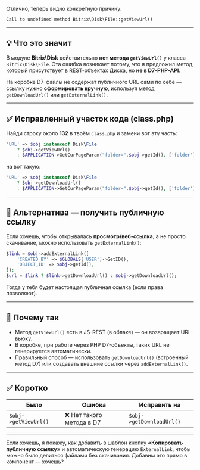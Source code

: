 Отлично, теперь видно конкретную причину:

```
Call to undefined method Bitrix\Disk\File::getViewUrl()
```

---

## 💡 Что это значит

В модуле **Bitrix\Disk** действительно **нет метода `getViewUrl()`** у класса `Bitrix\Disk\File`.
Эта ошибка возникает потому, что я предложил метод, который присутствует в REST-объектах Диска, но **не в D7-PHP-API**.

На коробке D7-файлы не содержат публичного URL сами по себе — ссылку нужно **сформировать вручную**, используя метод `getDownloadUrl()` или `getExternalLink()`.

---

## ✅ Исправленный участок кода (class.php)

Найди строку около **132** в твоём `class.php` и замени вот эту часть:

```php
'URL' => $obj instanceof Disk\File
    ? $obj->getViewUrl()
    : $APPLICATION->GetCurPageParam("folder=".$obj->getId(), ['folder']),
```

на вот такую:

```php
'URL' => $obj instanceof Disk\File
    ? $obj->getDownloadUrl()
    : $APPLICATION->GetCurPageParam("folder=".$obj->getId(), ['folder']),
```

---

## 🔧 Альтернатива — получить публичную ссылку

Если хочешь, чтобы открывалась **просмотр/веб-ссылка**, а не просто скачивание, можно использовать `getExternalLink()`:

```php
$link = $obj->addExternalLink([
    'CREATED_BY' => $GLOBALS['USER']->GetID(),
    'OBJECT_ID' => $obj->getId(),
]);
$url = $link ? $link->getDownloadUrl() : $obj->getDownloadUrl();
```

Тогда у тебя будет настоящая публичная ссылка (если права позволяют).

---

## 💬 Почему так

* Метод `getViewUrl()` есть в JS-REST (в облаке) — он возвращает URL-вьюху.
* В коробке, при работе через PHP D7-объекты, таких URL не генерируется автоматически.
* Правильный способ — использовать `getDownloadUrl()` (встроенный метод D7) или создавать внешние ссылки через `addExternalLink()`.

---

## ✅ Коротко

| Было                 | Ошибка                   | Исправить на             |
| -------------------- | ------------------------ | ------------------------ |
| `$obj->getViewUrl()` | ❌ Нет такого метода в D7 | `$obj->getDownloadUrl()` |

---

Если хочешь, я покажу, как добавить в шаблон кнопку **«Копировать публичную ссылку»** и автоматическую генерацию `ExternalLink`, чтобы можно было делиться файлами без скачивания.
Добавим это прямо в компонент — хочешь?
